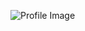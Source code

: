 ![Profile Image](https://avatars.githubusercontent.com/u/12264155?s=400&u=286a49b13dd96bb70fdb895e3f7227e2dc908b3a&v=4)
